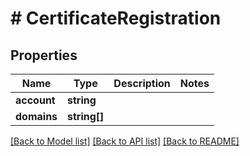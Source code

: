 # # CertificateRegistration

## Properties

Name | Type | Description | Notes
------------ | ------------- | ------------- | -------------
**account** | **string** |  |
**domains** | **string[]** |  |

[[Back to Model list]](../../README.md#models) [[Back to API list]](../../README.md#endpoints) [[Back to README]](../../README.md)
